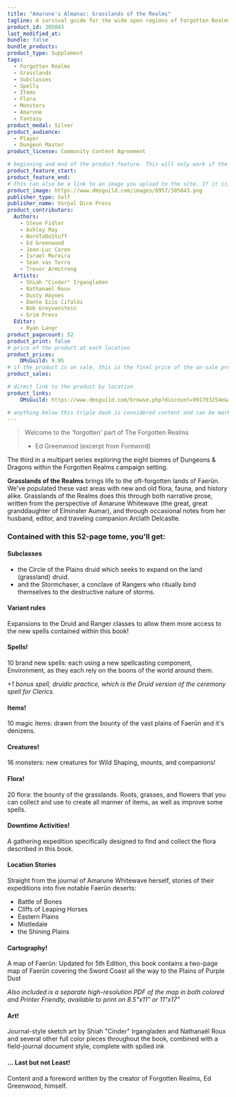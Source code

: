 ```yaml
---
title: "Amarune's Almanac: Grasslands of the Realms"
tagline: A survival guide for the wide open regions of Forgotten Realms
product_id: 305043
last_modified_at:
bundle: false
bundle_products:
product_type: Supplement
tags:
  - Forgotten Realms
  - Grasslands
  - Subclasses
  - Spells
  - Items
  - Flora
  - Monsters
  - Amarune
  - Fantasy
product_medal: Silver
product_audience:
  - Player
  - Dungeon Master
product_license: Community Content Agreement

# beginning and end of the product feature. This will only work if the site is updated within several weeks of when the feature is supposed to happen. Making a new post counts as updating.
product_feature_start: 
product_feature_end: 
# this can also be a link to an image you upload to the site. If it is, it must start with a "/" or be a full link
product_image: https://www.dmsguild.com/images/8957/305043.png
publisher_type: Self
publisher_name: Vorpal Dice Press
product_contributors:
  Authors:
    - Steve Fidler
    - Ashley May
    - BornToDoStuff
    - Ed Greenwood
    - Jean-Luc Caron
    - Israel Moreira
    - Sean vas Terra
    - Trevor Armstrong
  Artists:
    - Shiah "Cinder" Irgangladen
    - Nathanaël Roux
    - Dusty Haynes
    - Dante Ezio Cifaldi
    - Bob Greyvenstein
    - Grim Press
  Editor:
    - Ryan Langr
product_pagecount: 52
product_print: false
# price of the product at each location
product_prices:
    DMsGuild: 9.95
# if the product is on sale, this is the final price of the on-sale product for each location that it is on sale. The sales % will be calculated and displayed based on the difference between product_prices and product_sales
product_sales:

# direct link to the product by location
product_links:
    DMsGuild: https://www.dmsguild.com/browse.php?discount=991703254e&affiliate_id=1713687

# anything below this triple dash is considered content and can be markup or html. It should be fully HTML compatible as long as your tags are formatted correctly.
---
```

> Welcome to the 'forgotten' part of The Forgotten Realms
> - Ed Greenwood (excerpt from Foreword)

The third in a multipart series exploring the eight biomes of Dungeons & Dragons within the Forgotten Realms campaign setting.

**Grasslands of the Realms** brings life to the oft-forgotten lands of Faerûn. We've populated these vast areas with new and old flora, fauna, and history alike. Grasslands of the Realms does this through both narrative prose, written from the perspective of Amarune Whitewave (the great, great granddaughter of Elminster Aumar), and through occasional notes from her husband, editor, and traveling companion Arclath Delcastle.

### Contained with this 52-page tome, you'll get:

#### Subclasses
- the Circle of the Plains druid which seeks to expand on the land (grassland) druid.
- and the Stormchaser, a conclave of Rangers who ritually bind themselves to the destructive nature of storms.

#### Variant rules
Expansions to the Druid and Ranger classes to allow them more access to the new spells contained within this book!

#### Spells!
10 brand new spells: each using a new spellcasting component, Environment, as they each rely on the boons of the world around them.

*+1 bonus spell, druidic practice, which is the Druid version of the ceremony spell for Clerics.*

#### Items!
10 magic items: drawn from the bounty of the vast plains of Faerûn and it's denizens.

#### Creatures!
16 monsters: new creatures for Wild Shaping, mounts, and companions!

#### Flora!
20 flora: the bounty of the grasslands. Roots, grasses, and flowers that you can collect and use to create all manner of items, as well as improve some spells.

#### Downtime Activities!
A gathering expedition specifically designed to find and collect the flora described in this book.

#### Location Stories
Straight from the journal of Amarune Whitewave herself, stories of their expeditions into five notable Faerûn deserts:
- Battle of Bones
- Cliffs of Leaping Horses
- Eastern Plains
- Mistledale
- the Shining Plains

#### Cartography!
A map of Faerûn: Updated for 5th Edition, this book contains a two-page map of Faerûn covering the Sword Coast all the way to the Plains of Purple Dust

*Also included is a separate high-resolution PDF of the map in both colored and Printer Friendly, available to print on 8.5"x11" or 11"x17"*

#### Art!
Journal-style sketch art by Shiah "Cinder" Irgangladen and Nathanaël Roux and several other full color pieces throughout the book, combined with a field-journal document style, complete with spilled ink

#### ... Last but not Least!

Content and a foreword written by the creator of Forgotten Realms, Ed Greenwood, himself.